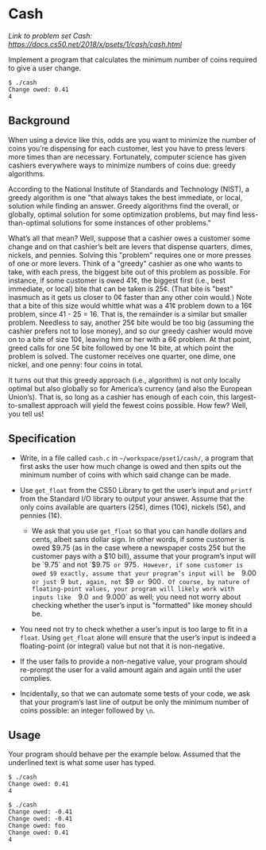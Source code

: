 # Cash

*Link to problem set Cash: https://docs.cs50.net/2018/x/psets/1/cash/cash.html*

Implement a program that calculates the minimum number of coins required to give a user change.

```
$ ./cash
Change owed: 0.41
4
```

## Background

When using a device like this, odds are you want to minimize the number of coins you’re dispensing for each customer, lest you have to press levers more times than are necessary. Fortunately, computer science has given cashiers everywhere ways to minimize numbers of coins due: greedy algorithms.

According to the National Institute of Standards and Technology (NIST), a greedy algorithm is one "that always takes the best immediate, or local, solution while finding an answer. Greedy algorithms find the overall, or globally, optimal solution for some optimization problems, but may find less-than-optimal solutions for some instances of other problems."

What’s all that mean? Well, suppose that a cashier owes a customer some change and on that cashier’s belt are levers that dispense quarters, dimes, nickels, and pennies. Solving this "problem" requires one or more presses of one or more levers. Think of a "greedy" cashier as one who wants to take, with each press, the biggest bite out of this problem as possible. For instance, if some customer is owed 41¢, the biggest first (i.e., best immediate, or local) bite that can be taken is 25¢. (That bite is "best" inasmuch as it gets us closer to 0¢ faster than any other coin would.) Note that a bite of this size would whittle what was a 41¢ problem down to a 16¢ problem, since 41 - 25 = 16. That is, the remainder is a similar but smaller problem. Needless to say, another 25¢ bite would be too big (assuming the cashier prefers not to lose money), and so our greedy cashier would move on to a bite of size 10¢, leaving him or her with a 6¢ problem. At that point, greed calls for one 5¢ bite followed by one 1¢ bite, at which point the problem is solved. The customer receives one quarter, one dime, one nickel, and one penny: four coins in total.

It turns out that this greedy approach (i.e., algorithm) is not only locally optimal but also globally so for America’s currency (and also the European Union’s). That is, so long as a cashier has enough of each coin, this largest-to-smallest approach will yield the fewest coins possible. How few? Well, you tell us!

## Specification

-   Write, in a file called  `cash.c`  in  `~/workspace/pset1/cash/`, a program that first asks the user how much change is owed and then spits out the minimum number of coins with which said change can be made.
    
-   Use  `get_float`  from the CS50 Library to get the user’s input and  `printf`  from the Standard I/O library to output your answer. Assume that the only coins available are quarters (25¢), dimes (10¢), nickels (5¢), and pennies (1¢).
    
    -   We ask that you use  `get_float`  so that you can handle dollars and cents, albeit sans dollar sign. In other words, if some customer is owed $9.75 (as in the case where a newspaper costs 25¢ but the customer pays with a $10 bill), assume that your program’s input will be  `9.75`  and not  `$9.75`  or  `975`. However, if some customer is owed $9 exactly, assume that your program’s input will be  `9.00`  or just  `9`  but, again, not  `$9`  or  `900`. Of course, by nature of floating-point values, your program will likely work with inputs like  `9.0`  and  `9.000`  as well; you need not worry about checking whether the user’s input is "formatted" like money should be.
        
    
-   You need not try to check whether a user’s input is too large to fit in a  `float`. Using  `get_float`  alone will ensure that the user’s input is indeed a floating-point (or integral) value but not that it is non-negative.
    
-   If the user fails to provide a non-negative value, your program should re-prompt the user for a valid amount again and again until the user complies.
    
-   Incidentally, so that we can automate some tests of your code, we ask that your program’s last line of output be only the minimum number of coins possible: an integer followed by  `\n`.
    


## Usage

Your program should behave per the example below. Assumed that the underlined text is what some user has typed.

```
$ ./cash
Change owed: 0.41
4
```

```
$ ./cash
Change owed: -0.41
Change owed: -0.41
Change owed: foo
Change owed: 0.41
4
```
